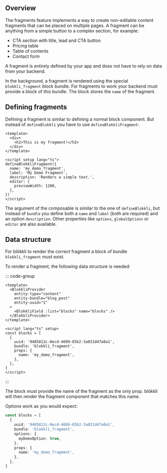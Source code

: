 ## Overview

The fragments feature implements a way to create non-editable content fragments
that can be placed on multiple pages. A fragment can be anything from a simple
button to a complex section, for example:

- CTA section with title, lead and CTA button
- Pricing table
- Table of contents
- Contact form

A fragment is entirely defined by your app and does not have to rely on data
from your backend.

In the background, a fragment is rendered using the special `blokkli_fragment`
block bundle. For fragments to work your backend must provide a block of this
bundle. The block stores the `name` of the fragment.

## Defining fragments

Defining a fragment is similar to defining a normal block component. But instead
of `defineBlokkli` you have to use `defineBlokkliFragment`:

```vue
<template>
  <div>
    <h2>This is my fragment!</h2>
  </div>
</template>

<script setup lang="ts">
defineBlokkliFragment({
  name: 'my_demo_fragment',
  label: 'My Demo Fragment',
  description: 'Renders a simple text.',
  editor: {
    previewWidth: 1200,
  },
})
</script>
```

The argument of the composable is similar to the one of `defineBlokkli`, but
instead of `bundle` you define both a `name` and `label` (both are required) and
an option `description`. Other properties like `options`, `globalOptions` or
`editor` are also available.

## Data structure

For blökkli to render the correct fragment a block of bundle `blokkli_fragment`
must exist.

To render a fragment, the following data structure is needed:

::: code-group

```vue [~/pages/example.vue]
<template>
  <BlokkliProvider
    entity-type="content"
    entity-bundle="blog_post"
    entity-uuid="1"
  >
    <BlokkliField :list="blocks" name="blocks" />
  </BlokkliProvider>
</template>

<script lang="ts" setup>
const blocks = [
  {
    uuid: '9485812c-0ecd-4699-85b2-3a031d47a0a1',
    bundle: 'blokkli_fragment',
    props: {
      name: 'my_demo_fragment',
    },
  },
]
</script>
```

:::

The block must provide the name of the fragment as the only prop. blökkli will
then render the fragment component that matches this name.

Options work as you would expect:

```typescript
const blocks = [
  {
    uuid: '9485812c-0ecd-4699-85b2-3a031d47a0a1',
    bundle: 'blokkli_fragment',
    options: {
      myDemoOption: true,
    },
    props: {
      name: 'my_demo_fragment',
    },
  },
]
```
